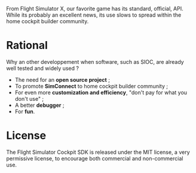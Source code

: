 From Flight Simulator X, our favorite game has its standard, official, API. While its probably an excellent news, its use slows to spread within the home cockpit builder community.

# Rational #
Why an other developpement when software, such as SIOC, are already well tested and widely used ?
  * The need for an **open source project** ;
  * To promote **SimConnect** to home cockpit builder community ;
  * For even more **customization and efficiency**, "don't pay for what you don't use" ;
  * A better **debugger** ;
  * For **fun**.

# License #
The Flight Simulator Cockpit SDK is released under the MIT license, a very permissive license, to encourage both commercial and non-commercial use.